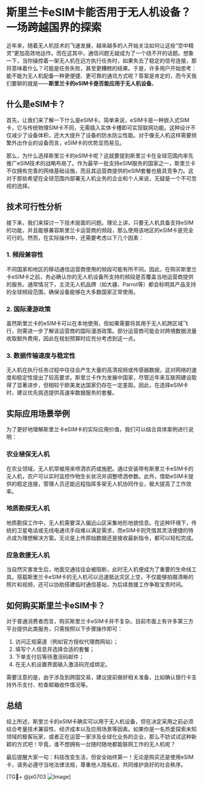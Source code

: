 # 斯里兰卡eSIM卡能否用于无人机设备？一场跨越国界的探索

近年来，随着无人机技术的飞速发展，越来越多的人开始关注如何让这些“空中精灵”更加高效地运作。而在这其中，通信问题无疑成为了一个绕不开的话题。想象一下，当你操控着一架无人机在远方执行任务时，如果失去了稳定的信号连接，那将意味着什么？可能是任务失败，甚至更糟糕的结果。于是，许多用户开始思考：能不能为无人机配备一种更便捷、更可靠的通讯方式呢？答案是肯定的，而今天我们要聊的就是——**斯里兰卡的eSIM卡是否能应用于无人机设备**。

## 什么是eSIM卡？

首先，让我们来了解一下什么是eSIM卡。简单来说，eSIM卡是一种嵌入式SIM卡，它与传统物理SIM卡不同，无需插入实体卡槽即可实现联网功能。这种设计不仅减少了设备体积，还大大提升了设备的防水防尘性能。对于像无人机这样需要频繁外出作业的设备而言，eSIM卡的优势显而易见。

那么，为什么选择斯里兰卡的eSIM卡呢？这就要提到斯里兰卡在全球范围内率先推广eSIM技术的战略布局了。作为最早一批支持eSIM服务的国家之一，斯里兰卡不仅拥有完善的网络基础设施，而且其运营商提供的eSIM套餐也极具竞争力。这对于那些希望在全球范围内部署无人机业务的企业和个人来说，无疑是一个不可忽视的选择。

## 技术可行性分析

接下来，我们来探讨一下技术层面的问题。理论上讲，只要无人机具备支持eSIM的功能，并且能够兼容斯里兰卡运营商的频段，那么使用该地区的eSIM卡是完全可行的。然而，在实际操作中，还需要考虑以下几个因素：

### 1. **频段兼容性**
不同国家和地区的移动通信运营商使用的频段可能有所不同。因此，在购买斯里兰卡eSIM卡之前，务必确认你的无人机设备所支持的频段是否覆盖当地运营商提供的服务。通常情况下，主流无人机品牌（如大疆、Parrot等）都会标明其产品支持的全球频段范围，确保设备能够在大多数国家正常使用。

### 2. **国际漫游政策**
虽然斯里兰卡的eSIM卡可以在本地使用，但如果需要将其用于无人机跨区域飞行，则需进一步了解该运营商的国际漫游政策。部分运营商可能会对跨境数据流量收取额外费用，因此在规划预算时应充分考虑到这一点。

### 3. **数据传输速度与稳定性**
无人机在执行任务过程中往往会产生大量的高清视频或传感器数据，这对网络的速度和稳定性提出了较高要求。斯里兰卡作为发展中国家，尽管近年来互联网建设取得了显著进步，但相较于欧美发达国家仍存在一定差距。因此，在选择eSIM卡时，建议优先挑选提供高速率数据服务的套餐。

## 实际应用场景举例

为了更好地理解斯里兰卡eSIM卡的实际应用价值，我们可以结合具体案例进行说明：

### 农业植保无人机
在农业领域，无人机常被用来喷洒农药或施肥。通过安装带有斯里兰卡eSIM卡的无人机，农户可以实时监控作物生长状况并调整喷洒参数。此外，借助eSIM卡提供的稳定连接，管理人员还能远程指挥多架无人机协同作业，极大提高了工作效率。

### 地质勘探无人机
地质勘探工作中，无人机需要深入偏远山区采集地形地貌信息。在这种环境下，传统的卫星电话或无线电通讯手段难以满足需求，而eSIM卡则凭借其灵活便捷的特点成为理想解决方案。无论是上传原始数据还是接收最新指令，都可以轻松完成。

### 应急救援无人机
当自然灾害发生后，地面交通往往会被阻断，此时无人机便成为了重要的生命线工具。搭载斯里兰卡eSIM卡的无人机可以迅速抵达灾区上空，不仅能够拍摄清晰的照片和视频，还可以协助搭建临时通信基站，为后续救援工作争取宝贵时间。

## 如何购买斯里兰卡eSIM卡？

对于普通消费者而言，购买斯里兰卡eSIM卡并不复杂。目前市面上有许多第三方平台提供此类服务，只需按照以下步骤操作即可：

1. 访问正规渠道（例如官方授权代理商网站）；
2. 填写个人信息并选择合适的套餐；
3. 下单支付后等待激活码邮件；
4. 在无人机设置界面输入激活码完成绑定。

需要注意的是，由于涉及到跨国交易，建议提前做好相关准备，比如确认银行卡支持外币支付、检查邮箱收件情况等。

## 总结

综上所述，斯里兰卡的eSIM卡确实可以用于无人机设备，但在决定采用之前必须综合考量技术兼容性、经济成本以及应用场景等因素。如果你是一名热爱探索未知领域的极客玩家，或者正在运营一家涉及全球化业务的企业，那么不妨试试这种新颖的方式吧！毕竟，谁不想拥有一台随时随地都能联网工作的无人机呢？

最后提醒大家一句：科技改变生活，但安全始终第一！无论是购买还是使用eSIM卡，请务必遵守当地法律法规，尊重他人隐私权，共同维护良好的社会秩序。

[TG💪+ @jx0703 ![Image](https://github.com/user-attachments/assets/dbca1d08-cadb-493c-b0ec-ad6f7a83f270)]